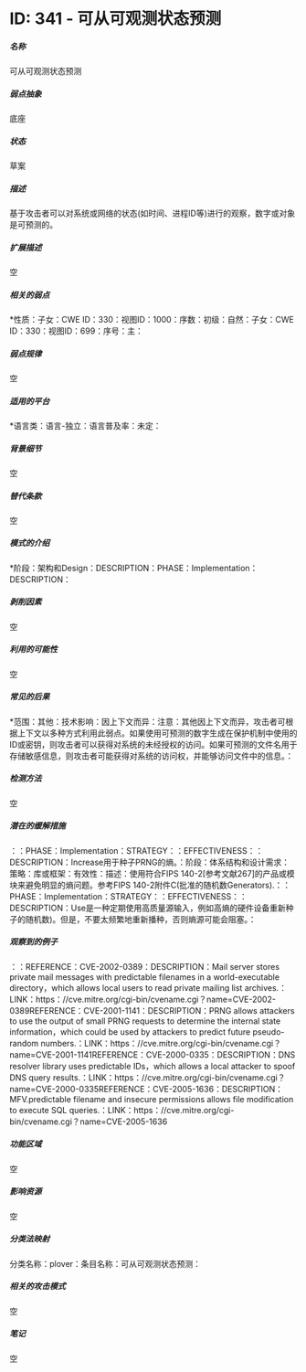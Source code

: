 # ID: 341 - 可从可观测状态预测
<h5>名称</h5>可从可观测状态预测
<h5>弱点抽象</h5>底座
<h5>状态</h5>草案
<h5>描述</h5>基于攻击者可以对系统或网络的状态(如时间、进程ID等)进行的观察，数字或对象是可预测的。
<h5>扩展描述</h5>空
<h5>相关的弱点</h5>*性质：子女：CWE ID：330：视图ID：1000：序数：初级：自然：子女：CWE ID：330：视图ID：699：序号：主：
<h5>弱点规律</h5>空
<h5>适用的平台</h5>*语言类：语言-独立：语言普及率：未定：
<h5>背景细节</h5>空
<h5>替代条款</h5>空
<h5>模式的介绍</h5>*阶段：架构和Design：DESCRIPTION：PHASE：Implementation：DESCRIPTION：
<h5>剥削因素</h5>空
<h5>利用的可能性</h5>空
<h5>常见的后果</h5>*范围：其他：技术影响：因上下文而异：注意：其他因上下文而异，攻击者可根据上下文以多种方式利用此弱点。如果使用可预测的数字生成在保护机制中使用的ID或密钥，则攻击者可以获得对系统的未经授权的访问。如果可预测的文件名用于存储敏感信息，则攻击者可能获得对系统的访问权，并能够访问文件中的信息。：
<h5>检测方法</h5>空
<h5>潜在的缓解措施</h5>：：PHASE：Implementation：STRATEGY：：EFFECTIVENESS：：DESCRIPTION：Increase用于种子PRNG的熵。：阶段：体系结构和设计需求：策略：库或框架：有效性：描述：使用符合FIPS 140-2[参考文献267]的产品或模块来避免明显的熵问题。参考FIPS 140-2附件C(批准的随机数Generators).：：PHASE：Implementation：STRATEGY：：EFFECTIVENESS：：DESCRIPTION：Use是一种定期使用高质量源输入，例如高熵的硬件设备重新种子的随机数)。但是，不要太频繁地重新播种，否则熵源可能会阻塞。：
<h5>观察到的例子</h5>：：REFERENCE：CVE-2002-0389：DESCRIPTION：Mail server stores private mail messages with predictable filenames in a world-executable directory，which allows local users to read private mailing list archives.：LINK：https：//cve.mitre.org/cgi-bin/cvename.cgi？name=CVE-2002-0389REFERENCE：CVE-2001-1141：DESCRIPTION：PRNG allows attackers to use the output of small PRNG requests to determine the internal state information，which could be used by attackers to predict future pseudo-random numbers.：LINK：https：//cve.mitre.org/cgi-bin/cvename.cgi？name=CVE-2001-1141REFERENCE：CVE-2000-0335：DESCRIPTION：DNS resolver library uses predictable IDs，which allows a local attacker to spoof DNS query results.：LINK：https：//cve.mitre.org/cgi-bin/cvename.cgi？name=CVE-2000-0335REFERENCE：CVE-2005-1636：DESCRIPTION：MFV.predictable filename and insecure permissions allows file modification to execute SQL queries.：LINK：https：//cve.mitre.org/cgi-bin/cvename.cgi？name=CVE-2005-1636
<h5>功能区域</h5>空
<h5>影响资源</h5>空
<h5>分类法映射</h5>分类名称：plover：条目名称：可从可观测状态预测：
<h5>相关的攻击模式</h5>空
<h5>笔记</h5>空

